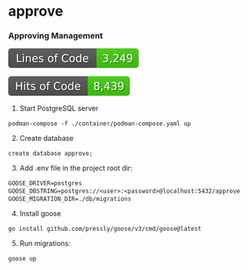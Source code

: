 # approve
### Approving Management

![LoC Badge](https://github.com/MikhailEpatko/spring-boot-demo-app/blob/loc-badge/loc-badge.svg) 

![HoC Badge](https://github.com/MikhailEpatko/spring-boot-demo-app/blob/hoc-badge/hoc-badge.svg)

1. Start PostgreSQL server

```shell
podman-compose -f ./container/podman-compose.yaml up
```

2. Create database

```shell
create database approve;
```

3. Add .env file in the project root dir:

```dotenv
GOOSE_DRIVER=postgres
GOOSE_DBSTRING=postgres://<user>:<password>@localhost:5432/approve
GOOSE_MIGRATION_DIR=./db/migrations
```
4. Install goose

```shell
go install github.com/pressly/goose/v3/cmd/goose@latest
```
5. Run migrations:

```shell
goose up
```
